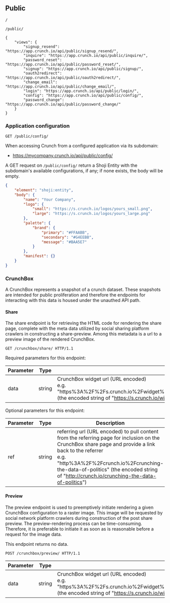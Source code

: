 ## Public

`/`

`/public/`

```
{
    "views": {
        "signup_resend": "https://app.crunch.io/api/public/signup_resend/",
        "inquire": "https://app.crunch.io/api/public/inquire/",
        "password_reset": "https://app.crunch.io/api/public/password_reset/",
        "signup": "https://app.crunch.io/api/public/signup/",
        "oauth2redirect": "https://app.crunch.io/api/public/oauth2redirect/",
        "change_email": "https://app.crunch.io/api/public/change_email/",
        "login": "https://app.crunch.io/api/public/login/",
        "config": "https://app.crunch.io/api/public/config/",
        "password_change": "https://app.crunch.io/api/public/password_change/"
    }
}
```

### Application configuration

`GET /public/config/`

When accessing Crunch from a configured application via its subdomain:

* https://mycompany.crunch.io/api/public/config/

A GET request on `/public/config/` return a Shoji Entity with the
subdomain's available configurations, if any; if none exists, the body will be empty.


```json
{
    "element": "shoji:entity",
    "body": {
        "name": "Your Company",
        "logo": {
            "small": "https://s.crunch.io/logos/yours_small.png",
            "large": "https://s.crunch.io/logos/yours_large.png"
        },
        "palette": {
            "brand": {
                "primary": "#FFAABB",
                "secondary": "#G4EEBB",
                "message": "#BAA5E7"
            }
        },
        "manifest": {}
    }
}
```

### CrunchBox

A CrunchBox represents a snapshot of a crunch dataset. These snapshots are
intended for public proliferation and therefore the endpoints for interacting with
this data is housed under the unauthed API path.

#### Share

The share endpoint is for retrieving the HTML code for rendering the share page, complete
with the meta data utilized by social sharing platform crawlers in constructing
a share-preview. Among this metadata is a url to a preview image of the rendered CrunchBox.

```http
GET /crunchbox/share/ HTTP/1.1
```

Required parameters for this endpoint:

Parameter | Type | Description
----------|------|-------------
data | string | CrunchBox widget url (URL encoded)<br>e.g. "https%3A%2F%2Fs.crunch.io%2Fwidget%2Findex.html%23%2Fds%2Fa1b2c3d4e5f6g7h8%2Frow%2F000001%2Fcolumn%2F000000" (the encoded string of "https://s.crunch.io/widget/index.html#/ds/a1b2c3d4e5f6g7h8/row/000001/column/000000")

Optional parameters for this endpoint:

Parameter | Type | Description
----------|------|-------------
ref | string | referring url (URL encoded) to pull content from the referring page for inclusion on the CrunchBox share page and provide a link back to the referrer<br>e.g. "http%3A%2F%2Fcrunch.io%2Fcrunching-the-data-of-politics" (the encoded string of "http://crunch.io/crunching-the-data-of-politics")

#### Preview

The preview endpoint is used to preemptively initiate rendering a given CrunchBox configuration to a raster image. This image will be requested by social network platform crawlers during construction of the post share preview. The preview-rendering process can be time-consuming. Therefore, it is preferable to initiate it as soon as is reasonable before a request for the image data.

This endpoint returns no data.

```http
POST /crunchbox/preview/ HTTP/1.1
```

Parameter | Type | Description
----------|------|-------------
data | string | CrunchBox widget url (URL encoded)<br>e.g. "https%3A%2F%2Fs.crunch.io%2Fwidget%2Findex.html%23%2Fds%2Fa1b2c3d4e5f6g7h8%2Frow%2F000001%2Fcolumn%2F000000" (the encoded string of "https://s.crunch.io/widget/index.html#/ds/a1b2c3d4e5f6g7h8/row/000001/column/000000")
